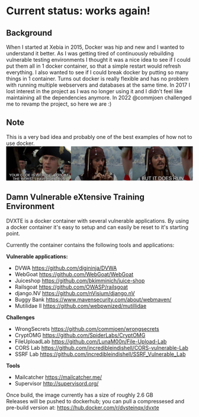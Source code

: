 # Current status: works again!

## Background
When I started at Xebia in 2015, Docker was hip and new and I wanted to understand it better. As I was getting tired of continuously rebuilding vulnerable testing environments I thought it was a nice idea to see if I could put them all in 1 docker container, so that a simple restart would refresh everything. I also wanted to see if I could break docker by putting so many things in 1 container. Turns out docker is really flexible and has no problem with running multiple webservers and databases at the same time. In 2017 I lost interest in the project as I was no longer using it and I didn't feel like maintaining all the dependencies anymore.
In 2022 @commjoen challenged me to revamp the project, so here we are :)

## Note
This is a very bad idea and probably one of the best examples of how not to use docker.</br>
![](assets/itruns.jpg)


## Damn Vulnerable eXtensive Training Environment
DVXTE is a docker container with several vulnerable applications.
By using a docker container it's easy to setup and can easily be reset to it's starting point.

Currently the container contains the following tools and applications:

**Vulnerable applications:**
  * DVWA          https://github.com/digininja/DVWA
  * WebGoat       https://github.com/WebGoat/WebGoat
  * Juiceshop     https://github.com/bkimminich/juice-shop
  * Railsgoat     https://github.com/OWASP/railsgoat
  * django.NV     https://github.com/nVisium/django.nV
  * Buggy Bank    https://www.mavensecurity.com/about/webmaven/
  * Mutilidae II  https://github.com/webpwnized/mutillidae

**Challenges**
  * WrongSecrets  https://github.com/commjoen/wrongsecrets
  * CryptOMG      https://github.com/SpiderLabs/CryptOMG
  * FileUploadLab https://github.com/LunaM00n/File-Upload-Lab
  * CORS Lab      https://github.com/incredibleindishell/CORS-vulnerable-Lab
  * SSRF Lab      https://github.com/incredibleindishell/SSRF_Vulnerable_Lab

**Tools**
  * Mailcatcher   https://mailcatcher.me/
  * Supervisor    http://supervisord.org/

Once build, the image currently has a size of roughly 2.6 GB</br>
Releases will be pushed to dockerhub; you can pull a compressesed and pre-build version at: https://hub.docker.com/r/dvsteinqx/dvxte 
